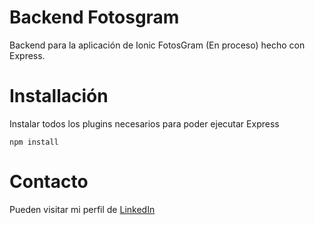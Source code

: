 # Backend Fotosgram

Backend para la aplicación de Ionic FotosGram (En proceso) hecho con Express.

# Installación

Instalar todos los plugins necesarios para poder ejecutar Express

```
npm install
```

# Contacto
Pueden visitar mi perfil de [LinkedIn](https://www.linkedin.com/in/angel-antonio-barco-alfaro-b36b6316a/)
